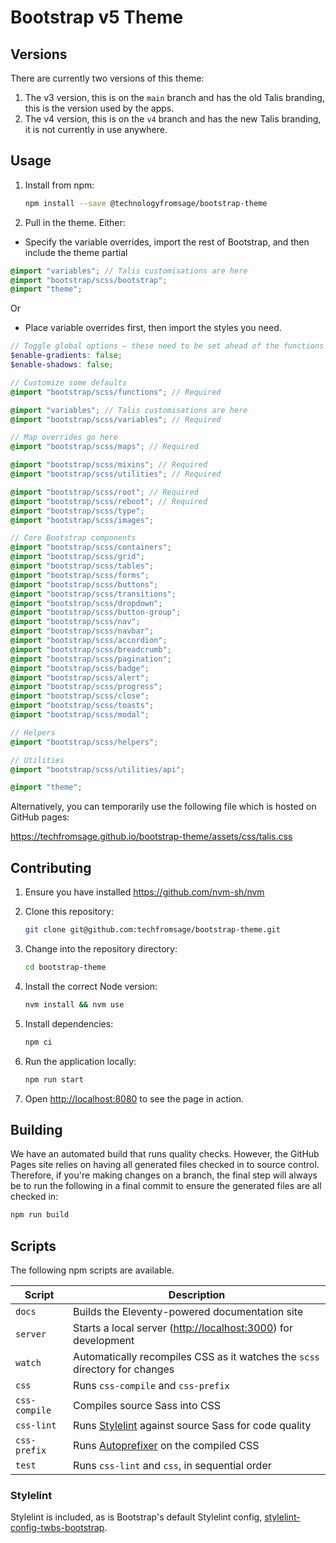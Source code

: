 # Bootstrap v5 Theme

## Versions
There are currently two versions of this theme:

1. The v3 version, this is on the `main` branch and has the old Talis branding, this is the version used by the apps.
2. The v4 version, this is on the `v4` branch and has the new Talis branding, it is not currently in use anywhere.

## Usage

1. Install from npm:

   ```bash
   npm install --save @technologyfromsage/bootstrap-theme
   ```

2. Pull in the theme. Either:
  - Specify the variable overrides, import the rest of Bootstrap, and then include the theme partial

```scss
@import "variables"; // Talis customisations are here
@import "bootstrap/scss/bootstrap";
@import "theme";
```

Or
- Place variable overrides first, then import the styles you need.


```scss
// Toggle global options – these need to be set ahead of the functions
$enable-gradients: false;
$enable-shadows: false;

// Customize some defaults
@import "bootstrap/scss/functions"; // Required

@import "variables"; // Talis customisations are here
@import "bootstrap/scss/variables"; // Required

// Map overrides go here
@import "bootstrap/scss/maps"; // Required

@import "bootstrap/scss/mixins"; // Required
@import "bootstrap/scss/utilities"; // Required

@import "bootstrap/scss/root"; // Required
@import "bootstrap/scss/reboot"; // Required
@import "bootstrap/scss/type";
@import "bootstrap/scss/images";

// Core Bootstrap components
@import "bootstrap/scss/containers";
@import "bootstrap/scss/grid";
@import "bootstrap/scss/tables";
@import "bootstrap/scss/forms";
@import "bootstrap/scss/buttons";
@import "bootstrap/scss/transitions";
@import "bootstrap/scss/dropdown";
@import "bootstrap/scss/button-group";
@import "bootstrap/scss/nav";
@import "bootstrap/scss/navbar";
@import "bootstrap/scss/accordion";
@import "bootstrap/scss/breadcrumb";
@import "bootstrap/scss/pagination";
@import "bootstrap/scss/badge";
@import "bootstrap/scss/alert";
@import "bootstrap/scss/progress";
@import "bootstrap/scss/close";
@import "bootstrap/scss/toasts";
@import "bootstrap/scss/modal";

// Helpers
@import "bootstrap/scss/helpers";

// Utilities
@import "bootstrap/scss/utilities/api";

@import "theme";
```

Alternatively, you can temporarily use the following file which is hosted on GitHub pages:

https://techfromsage.github.io/bootstrap-theme/assets/css/talis.css

## Contributing

1. Ensure you have installed https://github.com/nvm-sh/nvm

1. Clone this repository:

   ```bash
   git clone git@github.com:techfromsage/bootstrap-theme.git
   ```


1. Change into the repository directory:

   ```bash
   cd bootstrap-theme
   ```

1. Install the correct Node version:

   ```bash
   nvm install && nvm use
   ```

1. Install dependencies:

   ```bash
   npm ci
   ```

1. Run the application locally:

   ```bash
   npm run start
   ```

1. Open <http://localhost:8080> to see the page in action.

## Building

We have an automated build that runs quality checks. However, the GitHub Pages site relies on having all generated files checked in to source control. Therefore, if you're making changes on a branch, the final step will always be to run the following in a final commit to ensure the generated files are all checked in:

```bash
npm run build
```

## Scripts

The following npm scripts are available.

| Script | Description |
| --- | --- |
| `docs` | Builds the Eleventy-powered documentation site
| `server` | Starts a local server (<http://localhost:3000>) for development |
| `watch` | Automatically recompiles CSS as it watches the `scss` directory for changes |
| `css` | Runs `css-compile` and `css-prefix` |
| `css-compile` | Compiles source Sass into CSS |
| `css-lint` | Runs [Stylelint](https://stylelint.io) against source Sass for code quality |
| `css-prefix` | Runs [Autoprefixer](https://github.com/postcss/autoprefixer) on the compiled CSS |
| `test` | Runs `css-lint` and `css`, in sequential order |


### Stylelint

Stylelint is included, as is Bootstrap's default Stylelint config, [stylelint-config-twbs-bootstrap](https://github.com/twbs/stylelint-config-twbs-bootstrap).
